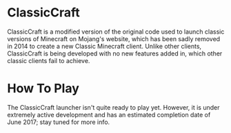 # ClassicCraft
ClassicCraft is a modified version of the original code used to launch classic versions of Minecraft on Mojang's website, which has been sadly removed in 2014 to create a new Classic Minecraft client. Unlike other clients, ClassicCraft is being developed with no new features added in, which other classic clients fail to achieve.

# How To Play
The ClassicCraft launcher isn't quite ready to play yet. However, it is under extremely active development and has an estimated completion date of June 2017; stay tuned for more info.

